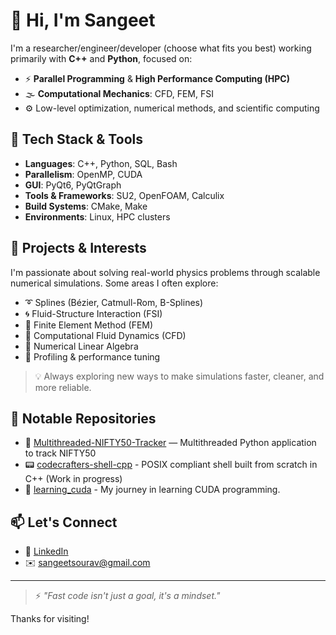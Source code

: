 # 👋 Hi, I'm Sangeet

I'm a researcher/engineer/developer (choose what fits you best) working primarily with **C++** and **Python**, focused on:

- ⚡️ **Parallel Programming** & **High Performance Computing (HPC)**
- 🌫️ **Computational Mechanics**: CFD, FEM, FSI
- ⚙️ Low-level optimization, numerical methods, and scientific computing

## 🔧 Tech Stack & Tools

- **Languages**: C++, Python, SQL, Bash
- **Parallelism**: OpenMP, CUDA
- **GUI**: PyQt6, PyQtGraph
- **Tools & Frameworks**: SU2, OpenFOAM, Calculix
- **Build Systems**: CMake, Make
- **Environments**: Linux, HPC clusters

## 📂 Projects & Interests

I'm passionate about solving real-world physics problems through scalable numerical simulations. Some areas I often explore:

- ➰ Splines (Bézier, Catmull-Rom, B-Splines)
- 🌀 Fluid-Structure Interaction (FSI)
- 🧱 Finite Element Method (FEM)
- 🌊 Computational Fluid Dynamics (CFD)
- 🧮 Numerical Linear Algebra
- 🔬 Profiling & performance tuning

> 💡 Always exploring new ways to make simulations faster, cleaner, and more reliable.

## 📂 Notable Repositories

- 🧪 [Multithreaded-NIFTY50-Tracker](https://github.com/sangeetsourav/Multithreaded-NIFTY50-Tracker/tree/main) — Multithreaded Python application to track NIFTY50
- 📟 [codecrafters-shell-cpp](https://github.com/sangeetsourav/codecrafters-shell-cpp) - POSIX compliant shell built from scratch in C++ (Work in progress)
- 🧮 [learning_cuda](https://github.com/sangeetsourav/learning_cuda) - My journey in learning CUDA programming.

## 📫 Let's Connect

- 🧾 [LinkedIn](https://www.linkedin.com/in/sangeet-sunderroy/)
- ✉️ [sangeetsourav@gmail.com](mailto:sangeetsourav@gmail.com)

---

> ⚡ *"Fast code isn't just a goal, it's a mindset."*

Thanks for visiting!
